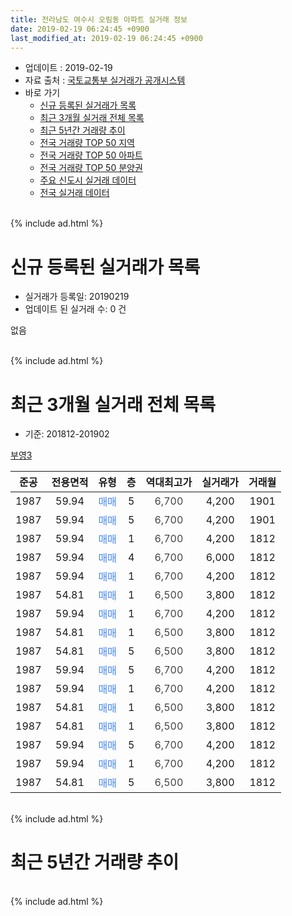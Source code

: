 ```yaml
---
title: 전라남도 여수시 오림동 아파트 실거래 정보
date: 2019-02-19 06:24:45 +0900
last_modified_at: 2019-02-19 06:24:45 +0900
---
```


* 업데이트 : 2019-02-19
* 자료 출처 : [국토교통부 실거래가 공개시스템](http://rt.molit.go.kr)
* 바로 가기
    * [신규 등록된 실거래가 목록](#신규-등록된-실거래가-목록)
    * [최근 3개월 실거래 전체 목록](#최근-3개월-실거래-전체-목록)
    * [최근 5년간 거래량 추이](#최근-5년간-거래량-추이)
    * [전국 거래량 TOP 50 지역](https://inasie.github.io/apt-trade-info/최근-3개월-전국에서-가장-거래가-많이-발생한-지역)
    * [전국 거래량 TOP 50 아파트](https://inasie.github.io/apt-trade-info/최근-3개월-전국에서-가장-거래가-많이-발생한-아파트)
    * [전국 거래량 TOP 50 분양권](https://inasie.github.io/apt-trade-info/최근-3개월-전국에서-가장-거래가-많이-발생한-분양권)
    * [주요 신도시 실거래 데이터](https://inasie.github.io/apt-trade-info/주요-신도시)
    * [전국 실거래 데이터](https://inasie.github.io/apt-trade-info/전국)
<br>
{% include ad.html %}
<br>

# 신규 등록된 실거래가 목록
* 실거래가 등록일: 20190219
* 업데이트 된 실거래 수: 0 건

없음

<br>
{% include ad.html %}
<br>

# 최근 3개월 실거래 전체 목록
* 기준: 201812-201902


[부영3](https://search.naver.com/search.naver?query=%EC%A0%84%EB%9D%BC%EB%82%A8%EB%8F%84+%EC%97%AC%EC%88%98%EC%8B%9C+%EC%98%A4%EB%A6%BC%EB%8F%99+%EB%B6%80%EC%98%813)

|준공|전용면적|유형|층|역대최고가|실거래가|거래월|
|:---:|:---:|:---:|:---:|:---:|:---:|:---:|
|1987|59.94|<span style="color:#4285f3">매매</span>|5|<span style="color:#444444">6,700</span>|4,200|1901|
|1987|59.94|<span style="color:#4285f3">매매</span>|5|<span style="color:#444444">6,700</span>|4,200|1901|
|1987|59.94|<span style="color:#4285f3">매매</span>|1|<span style="color:#444444">6,700</span>|4,200|1812|
|1987|59.94|<span style="color:#4285f3">매매</span>|4|<span style="color:#444444">6,700</span>|6,000|1812|
|1987|59.94|<span style="color:#4285f3">매매</span>|1|<span style="color:#444444">6,700</span>|4,200|1812|
|1987|54.81|<span style="color:#4285f3">매매</span>|1|<span style="color:#444444">6,500</span>|3,800|1812|
|1987|59.94|<span style="color:#4285f3">매매</span>|1|<span style="color:#444444">6,700</span>|4,200|1812|
|1987|54.81|<span style="color:#4285f3">매매</span>|1|<span style="color:#444444">6,500</span>|3,800|1812|
|1987|54.81|<span style="color:#4285f3">매매</span>|5|<span style="color:#444444">6,500</span>|3,800|1812|
|1987|59.94|<span style="color:#4285f3">매매</span>|5|<span style="color:#444444">6,700</span>|4,200|1812|
|1987|59.94|<span style="color:#4285f3">매매</span>|1|<span style="color:#444444">6,700</span>|4,200|1812|
|1987|54.81|<span style="color:#4285f3">매매</span>|1|<span style="color:#444444">6,500</span>|3,800|1812|
|1987|54.81|<span style="color:#4285f3">매매</span>|1|<span style="color:#444444">6,500</span>|3,800|1812|
|1987|59.94|<span style="color:#4285f3">매매</span>|5|<span style="color:#444444">6,700</span>|4,200|1812|
|1987|59.94|<span style="color:#4285f3">매매</span>|1|<span style="color:#444444">6,700</span>|4,200|1812|
|1987|54.81|<span style="color:#4285f3">매매</span>|5|<span style="color:#444444">6,500</span>|3,800|1812|


<br>
{% include ad.html %}
<br>

# 최근 5년간 거래량 추이


<div style="width:100%;">
    <canvas id="deal_progress" height="200"></canvas>
</div>

<script>
new Chart(document.getElementById("deal_progress"), {
    type: 'line',
    data: {
        labels: ['201402','201403','201404','201405','201406','201407','201408','201409','201410','201411','201412','201501','201502','201503','201504','201505','201506','201507','201508','201509','201510','201511','201512','201601','201602','201603','201604','201605','201606','201607','201608','201609','201610','201611','201612','201701','201702','201703','201704','201705','201706','201707','201708','201709','201710','201711','201712','201801','201802','201803','201804','201805','201806','201807','201808','201809','201810','201811','201812','201901','201902'],
        datasets: [{
            label: '매매',
            pointRadius: 1,
            data: [1, 1, 8, 2, 7, 3, 3, 3, 2, 4, 1, 3, 0, 3, 1, 8, 4, 1, 3, 4, 2, 0, 1, 1, 1, 5, 3, 1, 5, 2, 3, 5, 3, 1, 1, 3, 0, 2, 4, 1, 2, 1, 4, 4, 0, 3, 2, 3, 4, 2, 4, 2, 4, 3, 2, 4, 3, 5, 14, 2, 0],
            borderColor: "rgba(255, 201, 14, 1)",
            backgroundColor: "rgba(255, 201, 14, 0.5)",
            fill: false,
            lineTension: 0
        },{
            label: '전월세',
            pointRadius: 1,
            data: [1, 2, 0, 0, 1, 1, 2, 0, 0, 0, 1, 1, 1, 0, 1, 0, 0, 2, 2, 1, 0, 0, 1, 3, 0, 1, 0, 2, 2, 1, 1, 0, 0, 1, 0, 0, 0, 2, 0, 1, 0, 1, 0, 0, 0, 0, 0, 0, 0, 1, 0, 0, 1, 0, 0, 1, 1, 0, 0, 0, 0],
            borderColor: "rgba(0, 141, 185, 1)",
            backgroundColor: "rgba(0, 141, 185, 0.5)",
            fill: false,
            lineTension: 0
        }
        ]
    },
    options: {
        responsive: true,
        title: {
            display: false
        },
        tooltips: {
            mode: 'index',
            intersect: false
        },
        hover: {
            mode: 'nearest',
            intersect: true
        },
        scales: {
            xAxes: [{
                display: true,
                scaleLabel: {
                    display: true,
                    labelString: '년/월'
                }
            }],
            yAxes: [{
                display: true,
                ticks: {
                    suggestedMin: 0,
                },
                scaleLabel: {
                    display: true,
                    labelString: '실거래 수'
                }
            }]
        }
    }
});

</script>


<br>
{% include ad.html %}
<br>

